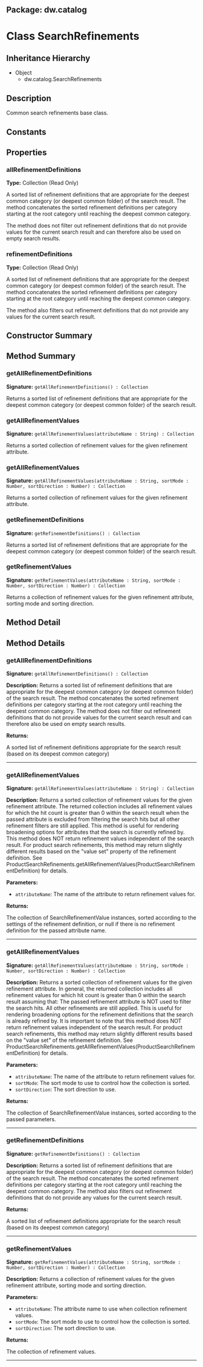 ## Package: dw.catalog

# Class SearchRefinements

## Inheritance Hierarchy

- Object
  - dw.catalog.SearchRefinements

## Description

Common search refinements base class.

## Constants

## Properties

### allRefinementDefinitions

**Type:** Collection (Read Only)

A sorted list of refinement definitions that are appropriate for
 the deepest common category (or deepest common folder) of the search
 result. The method concatenates the sorted refinement definitions per
 category starting at the root category until reaching the deepest common
 category.

 The method does not filter out refinement definitions that do
 not provide values for the current search result and can therefore also
 be used on empty search results.

### refinementDefinitions

**Type:** Collection (Read Only)

A sorted list of refinement definitions that are appropriate for
 the deepest common category (or deepest common folder) of the search
 result. The method concatenates the sorted refinement definitions per category
 starting at the root category until reaching the deepest common category.

 The method also filters out refinement definitions that do not provide
 any values for the current search result.

## Constructor Summary

## Method Summary

### getAllRefinementDefinitions

**Signature:** `getAllRefinementDefinitions() : Collection`

Returns a sorted list of refinement definitions that are appropriate for the deepest common category (or deepest common folder) of the search result.

### getAllRefinementValues

**Signature:** `getAllRefinementValues(attributeName : String) : Collection`

Returns a sorted collection of refinement values for the given refinement attribute.

### getAllRefinementValues

**Signature:** `getAllRefinementValues(attributeName : String, sortMode : Number, sortDirection : Number) : Collection`

Returns a sorted collection of refinement values for the given refinement attribute.

### getRefinementDefinitions

**Signature:** `getRefinementDefinitions() : Collection`

Returns a sorted list of refinement definitions that are appropriate for the deepest common category (or deepest common folder) of the search result.

### getRefinementValues

**Signature:** `getRefinementValues(attributeName : String, sortMode : Number, sortDirection : Number) : Collection`

Returns a collection of refinement values for the given refinement attribute, sorting mode and sorting direction.

## Method Detail

## Method Details

### getAllRefinementDefinitions

**Signature:** `getAllRefinementDefinitions() : Collection`

**Description:** Returns a sorted list of refinement definitions that are appropriate for the deepest common category (or deepest common folder) of the search result. The method concatenates the sorted refinement definitions per category starting at the root category until reaching the deepest common category. The method does not filter out refinement definitions that do not provide values for the current search result and can therefore also be used on empty search results.

**Returns:**

A sorted list of refinement definitions appropriate for the search result (based on its deepest common category)

---

### getAllRefinementValues

**Signature:** `getAllRefinementValues(attributeName : String) : Collection`

**Description:** Returns a sorted collection of refinement values for the given refinement attribute. The returned collection includes all refinement values for which the hit count is greater than 0 within the search result when the passed attribute is excluded from filtering the search hits but all other refinement filters are still applied. This method is useful for rendering broadening options for attributes that the search is currently refined by. This method does NOT return refinement values independent of the search result. For product search refinements, this method may return slightly different results based on the "value set" property of the refinement definition. See ProductSearchRefinements.getAllRefinementValues(ProductSearchRefinementDefinition) for details.

**Parameters:**

- `attributeName`: The name of the attribute to return refinement values for.

**Returns:**

The collection of SearchRefinementValue instances, sorted according to the settings of the refinement definition, or null if there is no refinement definition for the passed attribute name.

---

### getAllRefinementValues

**Signature:** `getAllRefinementValues(attributeName : String, sortMode : Number, sortDirection : Number) : Collection`

**Description:** Returns a sorted collection of refinement values for the given refinement attribute. In general, the returned collection includes all refinement values for which hit count is greater than 0 within the search result assuming that: The passed refinement attribute is NOT used to filter the search hits. All other refinements are still applied. This is useful for rendering broadening options for the refinement definitions that the search is already refined by. It is important to note that this method does NOT return refinement values independent of the search result. For product search refinements, this method may return slightly different results based on the "value set" of the refinement definition. See ProductSearchRefinements.getAllRefinementValues(ProductSearchRefinementDefinition) for details.

**Parameters:**

- `attributeName`: The name of the attribute to return refinement values for.
- `sortMode`: The sort mode to use to control how the collection is sorted.
- `sortDirection`: The sort direction to use.

**Returns:**

The collection of SearchRefinementValue instances, sorted according to the passed parameters.

---

### getRefinementDefinitions

**Signature:** `getRefinementDefinitions() : Collection`

**Description:** Returns a sorted list of refinement definitions that are appropriate for the deepest common category (or deepest common folder) of the search result. The method concatenates the sorted refinement definitions per category starting at the root category until reaching the deepest common category. The method also filters out refinement definitions that do not provide any values for the current search result.

**Returns:**

A sorted list of refinement definitions appropriate for the search result (based on its deepest common category)

---

### getRefinementValues

**Signature:** `getRefinementValues(attributeName : String, sortMode : Number, sortDirection : Number) : Collection`

**Description:** Returns a collection of refinement values for the given refinement attribute, sorting mode and sorting direction.

**Parameters:**

- `attributeName`: The attribute name to use when collection refinement values.
- `sortMode`: The sort mode to use to control how the collection is sorted.
- `sortDirection`: The sort direction to use.

**Returns:**

The collection of refinement values.

---